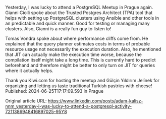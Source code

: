 Yesterday, I was lucky to attend a PostgreSQL Meetup in Prague again. Gianni Ciolli spoke about the Trusted Postgres Architect (TPA) tool that helps with setting up PostgreSQL clusters using Ansible and other tools in an predictable and quick manner. Good for testing or managing many clusters. Also, Gianni is a really fun guy to listen to!


Tomas Vondra spoke about where performance cliffs come from. He explained that the query planner estimates costs in terms of probable resource usage not necessarily the execution duration. Also, he mentioned that JIT can actually make the execution time worse, because the compilation itself might take a long time. This is currently hard to predict beforehand and therefore might be better to only turn on JIT for queries where it actually helps.


Thank you Kiwi.com for hosting the meetup and Gülçin Yıldırım Jelínek for organizing and letting us taste traditional Turkish pastries with cheese!
Published: 2024-06-25T17:17:09.593 in Prague

Original article URL: https://www.linkedin.com/posts/adam-kalisz-nnm_yesterday-i-was-lucky-to-attend-a-postgresql-activity-7211386948416897025-95Y8

[](./media/postgresql-meetup-pub.jpg)